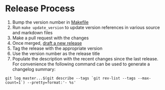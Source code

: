 # Release Process

1. Bump the version number in [Makefile](/Makefile)
2. Run `make update_version` to update version references in various source and markdown files
3. Make a pull request with the changes
4. Once merged, [draft a new release](https://github.com/bloomberg/xcdiff/releases/new)
5. Tag the release with the appropriate version
6. Use the version number as the release title
7. Populate the description with the recent changes since the last release. For convenience the following command can be used to generate a changelog summary:

```
git log master...$(git describe --tags `git rev-list --tags --max-count=1`) --pretty=format:'- %s'
```